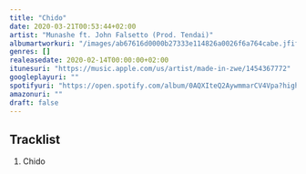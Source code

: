 ```yaml
---
title: "Chido"
date: 2020-03-21T00:53:44+02:00
artist: "Munashe ft. John Falsetto (Prod. Tendai)"
albumartworkuri: "/images/ab67616d0000b27333e114826a0026f6a764cabe.jfif"
genres: []
realeasedate: 2020-02-14T00:00:00+02:00
itunesuri: "https://music.apple.com/us/artist/made-in-zwe/1454367772"
googleplayuri: ""
spotifyuri: "https://open.spotify.com/album/0AQXIteQ2AywmmarCV4Vpa?highlight=spotify:track:5DuCfP8Pz2fEeGgBno7xuN"
amazonuri: ""
draft: false
---
```


## Tracklist

1. Chido

